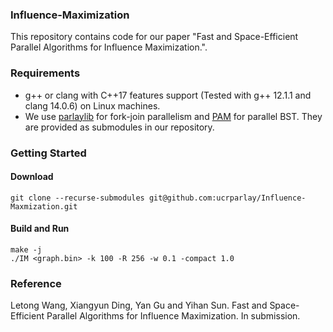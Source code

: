 ### Influence-Maximization

This repository contains code for our paper "Fast and Space-Efficient Parallel Algorithms for Influence Maximization.".

### Requirements

- g++ or clang with C++17 features support (Tested with g++ 12.1.1 and clang 14.0.6) on Linux machines.
- We use <a href="https://github.com/cmuparlay/parlaylib">parlaylib</a> for fork-join parallelism and <a href="https://github.com/cmuparlay/PAM">PAM</a> for parallel BST. They are provided as submodules in our repository.

### Getting Started

#### Download

```
git clone --recurse-submodules git@github.com:ucrparlay/Influence-Maxmization.git
```

#### Build and Run

```
make -j
./IM <graph.bin> -k 100 -R 256 -w 0.1 -compact 1.0
```

### Reference

Letong Wang, Xiangyun Ding, Yan Gu and Yihan Sun. Fast and Space-Efficient Parallel Algorithms for Influence Maximization. In submission.

